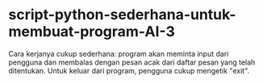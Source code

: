 # script-python-sederhana-untuk-membuat-program-AI-3
Cara kerjanya cukup sederhana: program akan meminta input dari pengguna dan membalas dengan pesan acak dari daftar pesan yang telah ditentukan. Untuk keluar dari program, pengguna cukup mengetik "exit".
